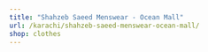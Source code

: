 ```yaml
---
title: "Shahzeb Saeed Menswear - Ocean Mall"
url: /karachi/shahzeb-saeed-menswear-ocean-mall/
shop: clothes
---
```

